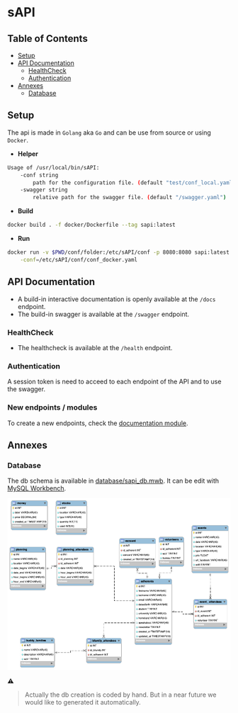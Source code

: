 # sAPI

## Table of Contents

- [Setup](#setup)
- [API Documentation](#api-documentation)
  - [HealthCheck](#healthcheck)
  - [Authentication](#authentication)
- [Annexes](#annexes)
  - [Database](#database)

## Setup

The api is made in `Golang` aka `Go` and can be use from source or using `Docker`.

- **Helper**

```bash
Usage of /usr/local/bin/sAPI:
    -conf string
        path for the configuration file. (default "test/conf_local.yaml")
    -swagger string
        relative path for the swagger file. (default "/swagger.yaml")
```

- **Build**

```bash
docker build . -f docker/Dockerfile --tag sapi:latest
```

- **Run**

```bash
docker run -v $PWD/conf/folder:/etc/sAPI/conf -p 8080:8080 sapi:latest \
    -conf=/etc/sAPI/conf/conf_docker.yaml
```

## API Documentation

- A build-in interactive documentation is openly available at the `/docs` endpoint.
- The build-in swagger is available at the `/swagger` endpoint.

### HealthCheck

- The healthcheck is available at the `/health` endpoint.

### Authentication

A session token is need to acceed to each endpoint of the API and to use the swagger.

### New endpoints / modules

To create a new endpoints, check the [documentation module](modules/README.md).

## Annexes

### Database

The db schema is available in [database/sapi_db.mwb](database/sapi_db.mwb).
It can be edit with [MySQL Workbench](https://www.mysql.com/products/workbench/).

![DB schematique](./database/sapi_db.png)

:warning:
> Actually the db creation is coded by hand.
> But in a near future we would like to generated it automatically.
